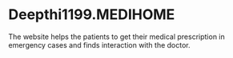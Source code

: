 # Deepthi1199.MEDIHOME
The website helps the patients to get their medical prescription in emergency cases and finds interaction with the doctor.
